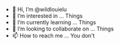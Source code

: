 - 👋 Hi, I’m @wildlouielu
- 👀 I’m interested in ... Things
- 🌱 I’m currently learning ... Things
- 💞️ I’m looking to collaborate on ... Things
- 📫 How to reach me ... You don't

<!---
wildlouielu/wildlouielu is a ✨ special ✨ repository because its `README.md` (this file) appears on your GitHub profile.
You can click the Preview link to take a look at your changes.
--->
